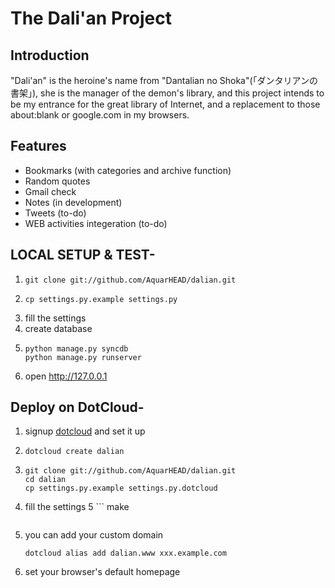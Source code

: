 The Dali'an Project
=====

Introduction
-----

"Dali'an" is the heroine's name from "Dantalian no Shoka"(「ダンタリアンの書架」),
she is the manager of the demon's library, and this project intends to be my
entrance for the great library of Internet, and a replacement to those
about:blank or google.com in my browsers.

Features
-----

- Bookmarks (with categories and archive function)
- Random quotes
- Gmail check
- Notes (in development)
- Tweets (to-do)
- WEB activities integeration (to-do)

LOCAL SETUP & TEST-
-----

1. 	```
	git clone git://github.com/AquarHEAD/dalian.git
	```
2. 	```
	cp settings.py.example settings.py
	```
3. 	fill the settings
4. 	create database
5. 	```
	python manage.py syncdb  
	python manage.py runserver
	```
6. 	open http://127.0.0.1

Deploy on DotCloud-
-----

1. 	signup [dotcloud](https://www.dotcloud.com/) and set it up
2. 	```
	dotcloud create dalian
	```
3. 	```
	git clone git://github.com/AquarHEAD/dalian.git  
	cd dalian  
	cp settings.py.example settings.py.dotcloud  
	```
4. 	fill the settings
5 	```
	make
	```
6. 	you can add your custom domain
	```
	dotcloud alias add dalian.www xxx.example.com
	```
7.	set your browser's default homepage
